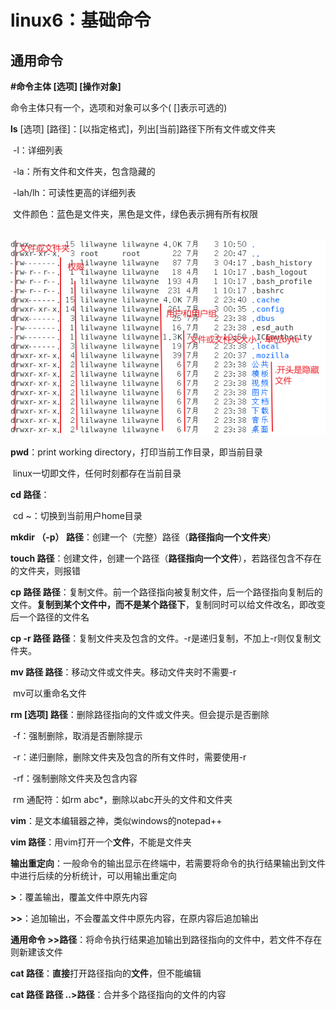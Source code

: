 # linux6：基础命令



## 通用命令

**#命令主体 [选项] [操作对象]**

命令主体只有一个，选项和对象可以多个( []表示可选的)



**ls** [选项] [路径]：[以指定格式]，列出[当前]路径下所有文件或文件夹

​	-l：详细列表

​	-la：所有文件和文件夹，包含隐藏的

​	-lah/lh：可读性更高的详细列表

​	文件颜色：蓝色是文件夹，黑色是文件，绿色表示拥有所有权限

​	![avatar](图片引入\Snipaste_2020-07-03_11-57-34.png)



**pwd**：print working directory，打印当前工作目录，即当前目录

​	linux一切即文件，任何时刻都存在当前目录



**cd 路径**：

​	cd ~：切换到当前用户home目录



**mkdir （-p） 路径**：创建一个（完整）路径（**路径指向一个文件夹**）



**touch 路径**：创建文件，创建一个路径（**路径指向一个文件**），若路径包含不存在的文件夹，则报错



**cp 路径 路径**：复制文件。前一个路径指向被复制文件，后一个路径指向复制后的文件。**复制到某个文件中，而不是某个路径下**，复制同时可以给文件改名，即改变后一个路径的文件名

**cp -r 路径 路径**：复制文件夹及包含的文件。-r是递归复制，不加上-r则仅复制文件夹。



**mv 路径 路径**：移动文件或文件夹。移动文件夹时不需要-r

​	mv可以重命名文件



**rm [选项] 路径**：删除路径指向的文件或文件夹。但会提示是否删除

​	-f：强制删除，取消是否删除提示

​	-r：递归删除，删除文件夹及包含的所有文件时，需要使用-r

​	-rf：强制删除文件夹及包含内容

​	rm 通配符：如rm abc*，删除以abc开头的文件和文件夹



**vim**：是文本编辑器之神，类似windows的notepad++

**vim 路径**：用vim打开一个**文件**，不能是文件夹



**输出重定向**：一般命令的输出显示在终端中，若需要将命令的执行结果输出到文件中进行后续的分析统计，可以用输出重定向

**>**：覆盖输出，覆盖文件中原先内容

**>>**：追加输出，不会覆盖文件中原先内容，在原内容后追加输出

**通用命令 >>路径**：将命令执行结果追加输出到路径指向的文件中，若文件不存在则新建该文件



**cat 路径**：**直接**打开路径指向的**文件**，但不能编辑

**cat 路径 路径 ..>路径**：合并多个路径指向的文件的内容

